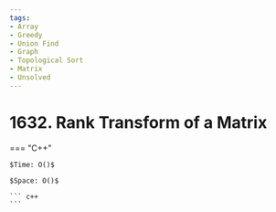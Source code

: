 ```yaml
---
tags:
- Array
- Greedy
- Union Find
- Graph
- Topological Sort
- Matrix
- Unsolved
---
```



# 1632. Rank Transform of a Matrix

=== "C++"

    $Time: O()$

    $Space: O()$

    ``` c++
    ```